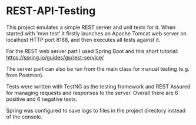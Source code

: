 # REST-API-Testing
This project emulates a simple REST server and unit tests for it. When started with 'mvn test' it firstly launches an Apache Tomcat web server on localhost HTTP port 8188, and then executes all tests against it.

For the REST web server part I used Spring Boot and this short tutorial:
https://spring.io/guides/gs/rest-service/

The server part can also be run from the main class for manual testing (e.g. from Postman).

Tests were written with TestNG as the testing framework and REST Assured for managing requests and responses to the server. Overall there are 6 positive and 6 negative tests.

Spring was configured to save logs to files in the project directory instead of the console.
